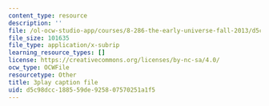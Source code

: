 ```yaml
---
content_type: resource
description: ''
file: /ol-ocw-studio-app/courses/8-286-the-early-universe-fall-2013/d5c98dcc188559de925807570251a1f5_RgScJ20EnW8.vtt
file_size: 101635
file_type: application/x-subrip
learning_resource_types: []
license: https://creativecommons.org/licenses/by-nc-sa/4.0/
ocw_type: OCWFile
resourcetype: Other
title: 3play caption file
uid: d5c98dcc-1885-59de-9258-07570251a1f5
---
```

